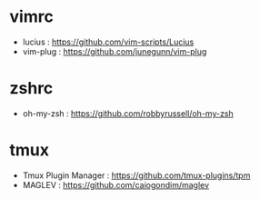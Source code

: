 # vimrc

- lucius : https://github.com/vim-scripts/Lucius
- vim-plug : https://github.com/junegunn/vim-plug

# zshrc

- oh-my-zsh : https://github.com/robbyrussell/oh-my-zsh

# tmux

- Tmux Plugin Manager : https://github.com/tmux-plugins/tpm
- MAGLEV : https://github.com/caiogondim/maglev
